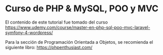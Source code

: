 # Curso de PHP & MySQL, POO y MVC

El contenido de este tutorial fue tomado del curso https://www.udemy.com/course/master-en-php-sql-poo-mvc-laravel-symfony-4-wordpress/


Para la sección de Programación Orientada a Objetos, se recomienda el siguiente libro: https://phpenthusiast.com/

